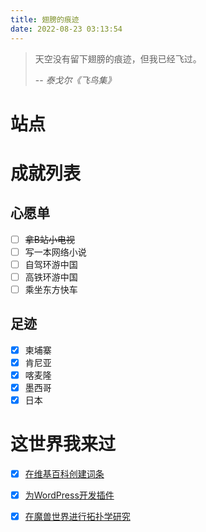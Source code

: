 ```yaml
---
title: 翅膀的痕迹
date: 2022-08-23 03:13:54
---
```


> 天空没有留下翅膀的痕迹，但我已经飞过。
>
> -- <cite>泰戈尔《飞鸟集》</cite>


# 站点


# 成就列表

## 心愿单

- [ ]  ~~拿B站小电视~~
- [ ] 写一本网络小说
- [ ] 自驾环游中国
- [ ] 高铁环游中国
- [ ] 乘坐东方快车

## 足迹

- [x] 柬埔寨
- [x] 肯尼亚
- [x] 喀麦隆
- [x] 墨西哥
- [x] 日本

# 这世界我来过

- [x] [在维基百科创建词条](https://zh.wikipedia.org/wiki/Special:%E7%94%A8%E6%88%B7%E8%B4%A1%E7%8C%AE/Lich_wang)

- [x] [为WordPress开发插件](https://wordpress.org/plugins/tagmaker/)

- [x] [在魔兽世界进行拓扑学研究](https://bbs.nga.cn/read.php?tid=1133256)

